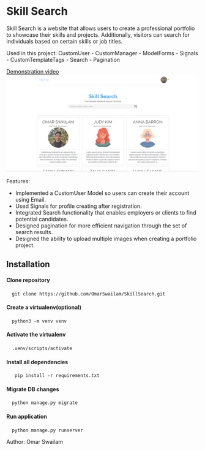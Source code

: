 # Skill Search
Skill Search is a website that allows users to create a professional portfolio to showcase their skills and projects. Additionally, visitors can search for individuals based on certain skills or job titles.

Used in this project:
CustomUser - CustomManager - ModelForms - Signals - CustomTemplateTags - Search - Pagination

[Demonstration video](https://youtu.be/22Q2D44pILE?si=bID70H7IY2edmmvL)
![screenshot](https://github.com/OmarSwailam/SkillSearch/blob/master/screenshots/Screenshot_20230201_020209.png)

Features:
  -	Implemented a CustomUser Model so users can create their account using Email.
  -	Used Signals for profile creating after registration.
  -	Integrated Search functionality that enables employers or clients to find potential candidates.
  -	Designed pagination for more efficient navigation through the set of search results.
  -	Designed the ability to upload multiple images when creating a portfolio project.


## Installation

#### Clone repository
```
  git clone https://github.com/OmarSwailam/SkillSearch.git
```

#### Create a virtualenv(optional)
```
  python3 -m venv venv
```

#### Activate the virtualenv
```
  .venv/scripts/activate
```
#### Install all dependencies
```
   pip install -r requirements.txt
```
#### Migrate DB changes
```
  python manage.py migrate
```
#### Run application
```
  python manage.py runserver
```

Author:
  Omar Swailam

